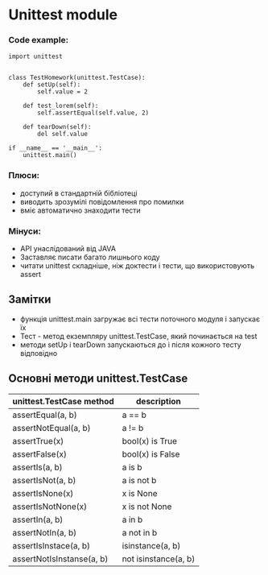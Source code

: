 # Unittest module

### Code example:

    import unittest


    class TestHomework(unittest.TestCase):
        def setUp(self):
            self.value = 2

        def test_lorem(self):
            self.assertEqual(self.value, 2)

        def tearDown(self):
            del self.value

    if __name__ == '__main__':
        unittest.main()

### Плюси:
* доступий в стандартній бібліотеці
* виводить зрозумілі повідомлення про помилки
* вміє автоматично знаходити тести

### Мінуси:
* API унаслідований від JAVA
* Заставляє писати багато лишнього коду
* читати unittest складніше, ніж доктести і тести, що використовують assert
        
## Замітки
* функція unittest.main загружає всі тести поточного модуля і запускає їх
* Тест - метод екземпляру unittest.TestCase, який починається на test
* методи setUp і tearDown запускаються до і після кожного тесту відповідно

## Основні методи unittest.TestCase

| unittest.TestCase method  |  description           |
| ------------------------- | ---------------------- |
| assertEqual(a, b)         |   a == b               |
| assertNotEqual(a, b)      |   a != b               |
| assertTrue(x)             |   bool(x) is True      |
| assertFalse(x)            |   bool(x) is False     |
| assertIs(a, b)            |   a is b               |
| assertIsNot(a, b)         |   a is not b           |
| assertIsNone(x)           |   x is None            |
| assertIsNotNone(x)        |   x is not None        |
| assertIn(a, b)            |   a in b               |
| assertNotIn(a, b)         |   a not in b           |
| assertIsInstace(a, b)     |   isinstance(a, b)     |
| assertNotIsInstanse(a, b) |   not isinstance(a, b) |
